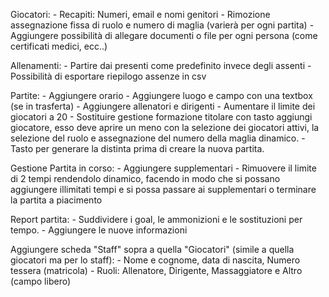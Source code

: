 Giocatori:
    - Recapiti: Numeri, email e nomi genitori
    - Rimozione assegnazione fissa di ruolo e numero di maglia (varierà per ogni partita)
    - Aggiungere possibilità di allegare documenti o file per ogni persona (come certificati medici, ecc..)

Allenamenti:
    - Partire dai presenti come predefinito invece degli assenti
    - Possibilità di esportare riepilogo assenze in csv

Partite:
    - Aggiungere orario
    - Aggiungere luogo e campo con una textbox (se in trasferta)
    - Aggiungere allenatori e dirigenti
    - Aumentare il limite dei giocatori a 20
    - Sostituire gestione formazione titolare con tasto aggiungi giocatore, esso deve aprire un meno con la selezione dei giocatori attivi, la selezione del ruolo e assegnazione del numero della maglia dinamico.
    - Tasto per generare la distinta prima di creare la nuova partita.

Gestione Partita in corso:
    - Aggiungere supplementari
    - Rimuovere il limite di 2 tempi rendendolo dinamico, facendo in modo che si possano aggiungere illimitati tempi e si possa passare ai supplementari o terminare la partita a piacimento

Report partita:
    - Suddividere i goal, le ammonizioni e le sostituzioni per tempo.
    - Aggiungere le nuove informazioni 

Aggiungere scheda "Staff" sopra a quella "Giocatori" (simile a quella giocatori ma per lo staff):
    - Nome e cognome, data di nascita, Numero tessera (matricola)
    - Ruoli: Allenatore, Dirigente, Massaggiatore e Altro (campo libero)

